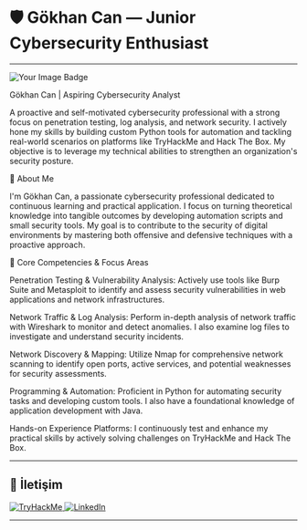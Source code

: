 # 🛡️ Gökhan Can — Junior Cybersecurity Enthusiast

<p align="center">
</p>

---
<img src="https://tryhackme-badges.s3.amazonaws.com/cangokhan.png" alt="Your Image Badge" />


Gökhan Can | Aspiring Cybersecurity Analyst

A proactive and self-motivated cybersecurity professional with a strong focus on penetration testing, log analysis, and network security. I actively hone my skills by building custom Python tools for automation and tackling real-world scenarios on platforms like TryHackMe and Hack The Box. My objective is to leverage my technical abilities to strengthen an organization's security posture.

👋 About Me

I'm Gökhan Can, a passionate cybersecurity professional dedicated to continuous learning and practical application. I focus on turning theoretical knowledge into tangible outcomes by developing automation scripts and small security tools. My goal is to contribute to the security of digital environments by mastering both offensive and defensive techniques with a proactive approach.

🧰 Core Competencies & Focus Areas

Penetration Testing & Vulnerability Analysis: Actively use tools like Burp Suite and Metasploit to identify and assess security vulnerabilities in web applications and network infrastructures.

Network Traffic & Log Analysis: Perform in-depth analysis of network traffic with Wireshark to monitor and detect anomalies. I also examine log files to investigate and understand security incidents.

Network Discovery & Mapping: Utilize Nmap for comprehensive network scanning to identify open ports, active services, and potential weaknesses for security assessments.

Programming & Automation: Proficient in Python for automating security tasks and developing custom tools. I also have a foundational knowledge of application development with Java.

Hands-on Experience Platforms: I continuously test and enhance my practical skills by actively solving challenges on TryHackMe and Hack The Box.


---

## 🔗 İletişim 
<p> <a href="https://tryhackme.com/p/cangokhan" target="_blank" rel="noopener noreferrer"> <img src="https://img.shields.io/badge/TryHackMe-My%20Profile-FF6A00?logo=tryhackme&logoColor=white" alt="TryHackMe" />
</a> <a href="https://www.linkedin.com/in/g%C3%B6khan-can-483b1b290/" target="_blank" rel="noopener noreferrer"> <img src="https://img.shields.io/badge/LinkedIn-Connect-blue?logo=linkedin&logoColor=white" alt="LinkedIn" /> </a> </p>



---



<!---


gokhvncan/gokhvncan is a ✨ special ✨ repository because its `README.md` (this file) appears on your GitHub profile.
You can click the Preview link to take a look at your changes.
--->

